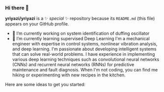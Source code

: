 ### Hi there 👋

**yriyazi/yriyazi** is a ✨ _special_ ✨ repository because its `README.md` (this file) appears on your GitHub profile.


- 🔭 I’m currently working on system identification of duffing oscillator
- 🌱 I’m currently learning supervised Deep Learning
I'm a mechanical engineer with expertise in control systems, nonlinear vibration analysis, and deep learning. I'm passionate about developing intelligent systems that can solve real-world problems. I have experience in implementing various deep learning techniques such as convolutional neural networks (CNNs) and recurrent neural networks (RNNs) for predictive maintenance and fault diagnosis. When I'm not coding, you can find me hiking or experimenting with new recipes in the kitchen.


Here are some ideas to get you started:


